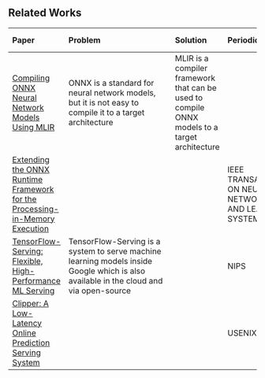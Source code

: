<!-- Dicas TCC

Qual o problema o trabalho tenta focar
(problem statement)

Mapear objetivos


Problema
Solucao
Contribuicoes
Questoes de pesquisa
Datasets
Metricas
Tecnicas usadas
Técnicas propostas
Qualis - antigo
Qualis - novo
Sigla (conferencia ou periodico) (caso periodico, coloca scopus)

Periodico para pesquisar:
EXPERT SYSTEMS WITH APPLICATIONS -->



## Related Works

|Paper|<div style="width: 200px">Problem</div> |Solution|Periodic|Qualis|H-Indice|Author|
|:-|:-|:-|:-|:-|:-|:-|
|[Compiling ONNX Neural Network Models Using MLIR](https://arxiv.org/pdf/2008.08272.pdf)|ONNX is a standard for neural network models, but it is not easy to compile it to a target architecture|MLIR is a compiler framework that can be used to compile ONNX models to a target architecture|||||
|[Extending the ONNX Runtime Framework for the Processing-in-Memory Execution ](https://ieeexplore-ieee-org.ez11.periodicos.capes.gov.br/stamp/stamp.jsp?tp=&arnumber=9748444)|||IEEE TRANSACTIONS ON NEURAL NETWORKS AND LEARNING SYSTEMS|A1||||
|[TensorFlow-Serving: Flexible, High-Performance ML Serving](https://arxiv.org/pdf/1712.06139.pdf)| TensorFlow-Serving is a system to serve machine learning models inside Google which is also available in the cloud and via open-source||NIPS|A1|88|
|[Clipper: A Low-Latency Online Prediction Serving System](https://www.usenix.org/system/files/conference/nsdi17/nsdi17-crankshaw.pdf?ref=https://githubhelp.com)|||USENIX|A1|67||